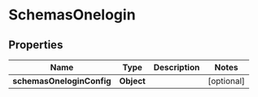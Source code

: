 # SchemasOnelogin

## Properties
Name | Type | Description | Notes
------------ | ------------- | ------------- | -------------
**schemasOneloginConfig** | **Object** |  |  [optional]

